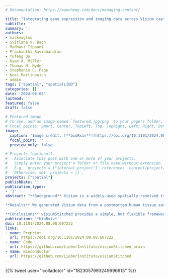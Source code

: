 ```yaml
---
# Documentation: https://wowchemy.com/docs/managing-content/

title: "Integrating gene expression and imaging data across Visium capture areas with visiumStitched"
subtitle: ''
summary: ''
authors:
- nickeagles
- Svitlana V. Bach
- Madhavi Tippani
- Prashanthi Ravichandran
- Yufeng Du
- Ryan A. Miller
- Thomas M. Hyde
- Stephanie C. Page
- Keri Martinowich
- admin
tags: ["spatial", "spatialLIBD"]
categories: []
date: '2024-08-08'
lastmod: ''
featured: false
draft: false

# Featured image
# To use, add an image named `featured.jpg/png` to your page's folder.
# Focal points: Smart, Center, TopLeft, Top, TopRight, Left, Right, BottomLeft, Bottom, BottomRight.
image:
  caption: 'Image credit: [**bioRxiv**](https://doi.org/10.1101/2024.08.08.607222)'
  focal_point: ''
  preview_only: false

# Projects (optional).
#   Associate this post with one or more of your projects.
#   Simply enter your project's folder or file name without extension.
#   E.g. `projects = ["internal-project"]` references `content/project/deep-learning/index.md`.
#   Otherwise, set `projects = []`.
projects: ["spatial"]
publishDate: ''
publication_types:
- '3'
abstract: "**Background** Visium is a widely-used spatially-resolved transcriptomics assay available from 10x Genomics. Standard Visium capture areas (6.5mm by 6.5mm) limit the survey of larger tissue structures, but combining overlapping images and associated gene expression data allow for more complex study designs. Current software can handle nested or partial image overlaps, but is designed for merging up to two capture areas, and cannot account for some technical scenarios related to capture area alignment.

**Results** We generated Visium data from a postmortem human tissue sample such that two capture areas were partially overlapping and a third one was adjacent. We developed the R/Bioconductor package visiumStitched, which facilitates stitching the images together with Fiji (ImageJ), and constructing SpatialExperiment R objects with the stitched images and gene expression data. visiumStitched constructs an artificial hexagonal array grid which allows seamless downstream analyses such as spatially-aware clustering without discarding data from overlapping spots. Data stitched with visiumStitched can then be interactively visualized with spatialLIBD.

**Conclusions** visiumStitched provides a simple, but flexible framework to handle various multi-capture area study design scenarios. Specifically, it resolves a data processing step without disrupting analysis workflows and without discarding data from overlapping spots. visiumStiched relies on affine transformations by Fiji, which have limitations and are less accurate when aligning against an atlas or other situations. visiumStiched provides an easy-to-use solution which expands possibilities for designing multi-capture area study designs."
publication: '*bioRxiv*'
doi: 10.1101/2024.08.08.607222
links:
- name: Preprint
  url: https://doi.org/10.1101/2024.08.08.607222
- name: Code
  url: https://github.com/LieberInstitute/visiumStitched_brain
- name: Bioconductor
  url: https://github.com/LieberInstitute/visiumStitched
---
```


{{% tweet user="lcolladotor" id="1823057993249996915" %}}
